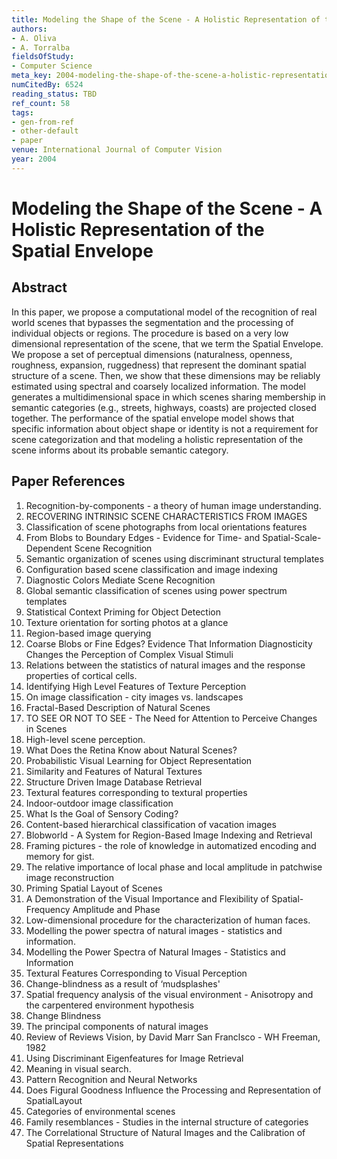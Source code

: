 ```yaml
---
title: Modeling the Shape of the Scene - A Holistic Representation of the Spatial Envelope
authors:
- A. Oliva
- A. Torralba
fieldsOfStudy:
- Computer Science
meta_key: 2004-modeling-the-shape-of-the-scene-a-holistic-representation-of-the-spatial-envelope
numCitedBy: 6524
reading_status: TBD
ref_count: 58
tags:
- gen-from-ref
- other-default
- paper
venue: International Journal of Computer Vision
year: 2004
---
```


# Modeling the Shape of the Scene - A Holistic Representation of the Spatial Envelope

## Abstract

In this paper, we propose a computational model of the recognition of real world scenes that bypasses the segmentation and the processing of individual objects or regions. The procedure is based on a very low dimensional representation of the scene, that we term the Spatial Envelope. We propose a set of perceptual dimensions (naturalness, openness, roughness, expansion, ruggedness) that represent the dominant spatial structure of a scene. Then, we show that these dimensions may be reliably estimated using spectral and coarsely localized information. The model generates a multidimensional space in which scenes sharing membership in semantic categories (e.g., streets, highways, coasts) are projected closed together. The performance of the spatial envelope model shows that specific information about object shape or identity is not a requirement for scene categorization and that modeling a holistic representation of the scene informs about its probable semantic category.

## Paper References

1. Recognition-by-components - a theory of human image understanding.
2. RECOVERING INTRINSIC SCENE CHARACTERISTICS FROM IMAGES
3. Classification of scene photographs from local orientations features
4. From Blobs to Boundary Edges - Evidence for Time- and Spatial-Scale-Dependent Scene Recognition
5. Semantic organization of scenes using discriminant structural templates
6. Configuration based scene classification and image indexing
7. Diagnostic Colors Mediate Scene Recognition
8. Global semantic classification of scenes using power spectrum templates
9. Statistical Context Priming for Object Detection
10. Texture orientation for sorting photos at a glance
11. Region-based image querying
12. Coarse Blobs or Fine Edges? Evidence That Information Diagnosticity Changes the Perception of Complex Visual Stimuli
13. Relations between the statistics of natural images and the response properties of cortical cells.
14. Identifying High Level Features of Texture Perception
15. On image classification - city images vs. landscapes
16. Fractal-Based Description of Natural Scenes
17. TO SEE OR NOT TO SEE - The Need for Attention to Perceive Changes in Scenes
18. High-level scene perception.
19. What Does the Retina Know about Natural Scenes?
20. Probabilistic Visual Learning for Object Representation
21. Similarity and Features of Natural Textures
22. Structure Driven Image Database Retrieval
23. Textural features corresponding to textural properties
24. Indoor-outdoor image classification
25. What Is the Goal of Sensory Coding?
26. Content-based hierarchical classification of vacation images
27. Blobworld - A System for Region-Based Image Indexing and Retrieval
28. Framing pictures - the role of knowledge in automatized encoding and memory for gist.
29. The relative importance of local phase and local amplitude in patchwise image reconstruction
30. Priming Spatial Layout of Scenes
31. A Demonstration of the Visual Importance and Flexibility of Spatial-Frequency Amplitude and Phase
32. Low-dimensional procedure for the characterization of human faces.
33. Modelling the power spectra of natural images - statistics and information.
34. Modelling the Power Spectra of Natural Images - Statistics and Information
35. Textural Features Corresponding to Visual Perception
36. Change-blindness as a result of ‘mudsplashes'
37. Spatial frequency analysis of the visual environment - Anisotropy and the carpentered environment hypothesis
38. Change Blindness
39. The principal components of natural images
40. Review of Reviews Vision, by David Marr San Franclsco - WH Freeman, 1982
41. Using Discriminant Eigenfeatures for Image Retrieval
42. Meaning in visual search.
43. Pattern Recognition and Neural Networks
44. Does Figural Goodness Influence the Processing and Representation of SpatialLayout
45. Categories of environmental scenes
46. Family resemblances - Studies in the internal structure of categories
47. The Correlational Structure of Natural Images and the Calibration of Spatial Representations
